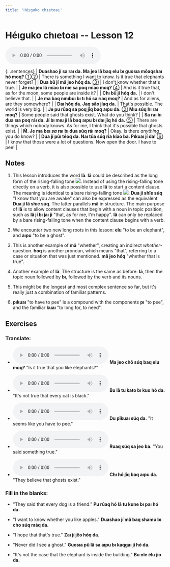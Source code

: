 ```yaml
---
title: 'Héıguko chıetoaı'
---
```

# **Héıguko chıetoaı** -- Lesson 12

<audio id="mainaudio" controls src="lesson.mp3"></audio>

{: .sentences}
| **Duashao jí sa raı da. Ma jeo lâ baq elu bı guosıa môaqshaı hó moq?** [①](#fn-1)[②](#fn-2) | There is something I want to know. Is it true that elephants never forget? |
| **Dua bũ jí mâ jeo hóq da.** [③](#fn-3) | I don't know whether that's true. |
| **Je ma jeo lâ míao bı nıe sa poq míao moq?** [④](#fn-4) | And is it true that, as for the moon, some people are inside it? |
| **Chı bũ jí hóq da.** | I don't believe that. |
| **Je ma baq nınıbuı bı tı hó sa rıaq moq?** | And as for aliens, are they somewhere? |
| **Daı hóq da. Jaq sâo jíaq da.** | That's possible. The world is very big. |
| **Je pu rûaq sa poq jîq baq aıpu da.** [②](#fn-2) **Mıu súq hı raı moq?** | Some people said that ghosts exist. What do you think? |
| **Sa raı bı dua sıa poq ráı da. Jí bı mıu jí lâ baq aıpu bı daı jîq hó da.** [⑤](#fn-5) | There are things which nobody knows. As for me, I think that it's possible that ghosts exist. |
| **M̉. Je ma beı *sa* raı bı dua súq ráı moq?** | Okay. Is there *anything* you do know? |
| **Dua jí pûı téoq da. Naı tûa súq rîa kíao ba. Pıkuaı jí da!** [⑥](#fn-6) | I know that those were a lot of questions. Now open the door. I have to pee! |

## Notes

1. <a name="fn-1" /> This lesson introduces the word **lâ**. **lâ** could be described as the long form of the rising-falling tone ![](../tones/t5.png). Instead of using the rising-falling tone directly on a verb, it is also possible to use **lâ** to start a content clause. The meaning is identical to a bare rising-falling tone ![](../tones/t5.png): **Dua jí shîe súq** "I know that you are awake" can also be expressed as the equivalent **Dua jí lâ shıe súq**. The latter parallels **mâ** in structure. The main purpose of **lâ** is to allow content clauses that begin with a noun in topic position, such as **lâ jí bı jaı jí** "that, as for me, I'm happy". **lâ** can only be replaced by a bare rising-falling tone when the content clause begins with a verb.

2. <a name="fn-2" /> We encounter two new long roots in this lesson: **elu** "to be an elephant", and **aıpu** "to be a ghost".

3. <a name="fn-3" /> This is another example of **mâ** "whether", creating an indirect *whether*-question. **hoq** is another pronoun, which means "that", referring to a case or situation that was just mentioned. **mâ jeo hóq** "whether that is true".

4. <a name="fn-4" /> Another example of **lâ**. The structure is the same as before: **lâ**, then the topic noun followed by **bı**, followed by the verb and its nouns.

5. <a name="fn-5" /> This might be the longest and most complex sentence so far, but it's really just a combination of familiar patterns.

6. <a name="fn-6" /> **pıkuaı** "to have to pee" is a compound with the components **pı** "to pee", and the familiar **kuaı** "to long for, to need".

## Exercises

### Translate:

- <audio controls src="ex1.mp3"></audio>
  **Ma jeo chô súq baq elu moq?**
  <span class="spoiler" tabindex=0>"Is it true that you like elephants?"</span>

- <audio controls src="ex2.mp3"></audio>
  **Bu lâ tu kato bı kuo hó da.**
  <span class="spoiler" tabindex=0>"It's not true that every cat is black."</span>

- <audio controls src="ex3.mp3"></audio>
  **Du pîkuaı súq da.**
  <span class="spoiler" tabindex=0>"It seems like you have to pee."</span>

- <audio controls src="ex4.mp3"></audio>
  **Ruaq súq sa jeo ba.**
  <span class="spoiler" tabindex=0>"You said something true."</span>

- <audio controls src="ex5.mp3"></audio>
  **Chı hó jîq baq aıpu da.**
  <span class="spoiler" tabindex=0>"They believe that ghosts exist."</span>

### Fill in the blanks:

- "They said that every dog is a friend."
  **Pu <span class="spoiler" tabindex=0>rûaq</span> hó <span class="spoiler" tabindex=0>lâ</span> tu kune bı <span class="spoiler" tabindex=0>paı</span> hó da.**

- "I want to know whether you like apples."
  **<span class="spoiler" tabindex=0>Duashao</span> jí <span class="spoiler" tabindex=0>mâ</span> baq shamu <span class="spoiler" tabindex=0>bı</span> cho súq <span class="spoiler" tabindex=0>máq</span> da.**

- "I hope that that's true."
  **Zaı jí <span class="spoiler" tabindex=0>jêo</span> hóq da.**

- "Never did I see a ghost."
  **Guosıa pû <span class="spoiler" tabindex=0>lâ</span> sa <span class="spoiler" tabindex=0>aıpu</span> bı <span class="spoiler" tabindex=0>kaqgaı</span> jí hó da.**

- "It's not the case that the elephant is inside the building."
  **<span class="spoiler" tabindex=0>Bu</span> nîe <span class="spoiler" tabindex=0>élu</span> jío da.**

